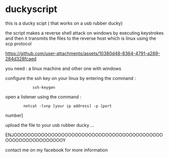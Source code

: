 # duckyscript
this is a ducky scipt ( that works on a usb rubber ducky) 

the script makes a reverse shell attack  on windows by executing keystrokes and then it transmits the files to the reverse host which is linux using the scp protocol 



https://github.com/user-attachments/assets/10380d48-8364-4791-a289-284d328fcaed



you need : 
a linux machine and other one with windows 

configure the ssh key on your linux by entering the command : 

                ssh-keygen  
open a listener using the command : 

            netcat -lvnp [your ip address] -p [port
number] 

             
upload the file to your usb rubber ducky ...

ENJOOOOOOOOOOOOOOOOOOOOOOOOOOOOOOOOOOOOOOOOOOOOOOOOOOOOOOOOOOOOOY       


contact me on my facebook for more information 


